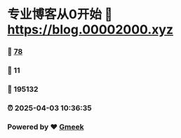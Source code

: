 # 专业博客从0开始 :link: https://blog.00002000.xyz 
### :page_facing_up: [78](https://blog.00002000.xyz/tag.html) 
### :speech_balloon: 11 
### :hibiscus: 195132 
### :alarm_clock: 2025-04-03 10:36:35 
### Powered by :heart: [Gmeek](https://github.com/Meekdai/Gmeek)
